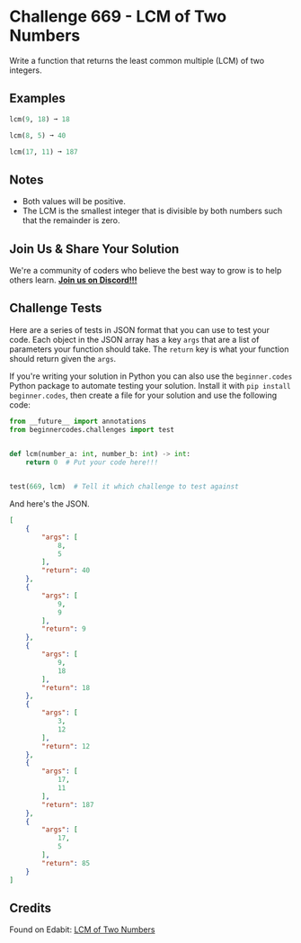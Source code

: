 # Challenge 669 - LCM of Two Numbers

Write a function that returns the least common multiple (LCM) of two integers.

## Examples
```python
lcm(9, 18) ➞ 18

lcm(8, 5) ➞ 40

lcm(17, 11) ➞ 187
```
## Notes

- Both values will be positive.
- The LCM is the smallest integer that is divisible by both numbers such that the remainder is zero.

## Join Us & Share Your Solution

We're a community of coders who believe the best way to grow is to help others learn. **[Join us on Discord!!!](https://discord.gg/sfHykntuGy)**

## Challenge Tests

Here are a series of tests in JSON format that you can use to test your code. Each object in the JSON array has a key `args` that are a list of parameters your function should take. The `return` key is what your function should return given the `args`. 

If you're writing your solution in Python you can also use the `beginner.codes` Python package to automate testing your solution. Install it with `pip install beginner.codes`, then create a file for your solution and use the following code:
```python
from __future__ import annotations
from beginnercodes.challenges import test

    
def lcm(number_a: int, number_b: int) -> int:
    return 0  # Put your code here!!!


test(669, lcm)  # Tell it which challenge to test against
```
And here's the JSON.
```json
[
    {
        "args": [
            8,
            5
        ],
        "return": 40
    },
    {
        "args": [
            9,
            9
        ],
        "return": 9
    },
    {
        "args": [
            9,
            18
        ],
        "return": 18
    },
    {
        "args": [
            3,
            12
        ],
        "return": 12
    },
    {
        "args": [
            17,
            11
        ],
        "return": 187
    },
    {
        "args": [
            17,
            5
        ],
        "return": 85
    }
]
```
## Credits

Found on Edabit: [LCM of Two Numbers](https://edabit.com/challenge/rSa8y4gxJtBqbMrPW)

